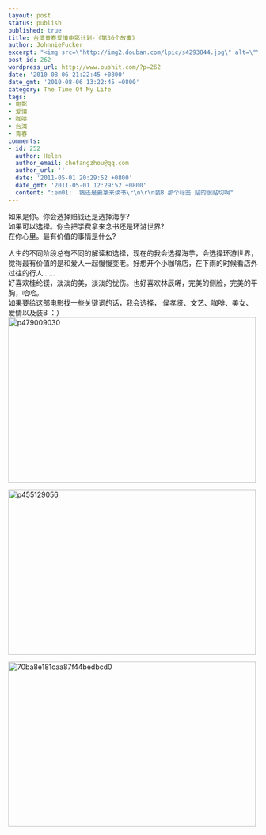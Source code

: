 ```yaml
---
layout: post
status: publish
published: true
title: 台湾青春爱情电影计划-《第36个故事》
author: JohnnieFucker
excerpt: "<img src=\"http://img2.douban.com/lpic/s4293844.jpg\" alt=\"\" />\r\n如果是你。你会选择赔钱还是选择海芋?\r\n如果可以选择。你会把学费拿来念书还是环游世界?\r\n在你心里。最有价值的事情是什么?\r\n"
post_id: 262
wordpress_url: http://www.oushit.com/?p=262
date: '2010-08-06 21:22:45 +0800'
date_gmt: '2010-08-06 13:22:45 +0800'
category: The Time Of My Life
tags:
- 电影
- 爱情
- 咖啡
- 台湾
- 青春
comments:
- id: 252
  author: Helen
  author_email: chefangzhou@qq.com
  author_url: ''
  date: '2011-05-01 20:29:52 +0800'
  date_gmt: '2011-05-01 12:29:52 +0800'
  content: ":em01:  钱还是要拿来读书\r\n\r\n装B 那个标签 贴的很贴切啊"
---
```

<p><img src="http://img2.douban.com/lpic/s4293844.jpg" alt="" /><br />
如果是你。你会选择赔钱还是选择海芋?<br />
如果可以选择。你会把学费拿来念书还是环游世界?<br />
在你心里。最有价值的事情是什么?<br />
<!--break--><a id="more-262"></a></p>
<p>人生的不同阶段总有不同的解读和选择，现在的我会选择海芋，会选择环游世界，觉得最有价值的是和爱人一起慢慢变老。好想开个小咖啡店，在下雨的时候看店外过往的行人……<br />
好喜欢桂纶镁，淡淡的美，淡淡的忧伤。也好喜欢林辰唏，完美的侧脸，完美的平胸，哈哈。<br />
如果要给这部电影找一些关键词的话，我会选择， 侯孝贤、文艺、咖啡、美女、爱情以及装B ：）<br />
<a href="http://www.yupoo.com/photos/crazysperm/76722311/" title="p479009030"><img src="http://pic.yupoo.com/crazysperm/393889c07f19/medium.jpg" alt="p479009030" width="500" height="333" border="0" /></a></p>
<p><a href="http://www.yupoo.com/photos/crazysperm/76722303/" title="p455129056"><img src="http://pic.yupoo.com/crazysperm/021329c07f16/medium.jpg" alt="p455129056" width="500" height="333" border="0" /></a></p>
<p><a href="http://www.yupoo.com/photos/crazysperm/76722415/" title="70ba8e181caa87f44bedbcd0"><img src="http://pic.yupoo.com/crazysperm/513069c07fa5/rvxd8c50.jpg" alt="70ba8e181caa87f44bedbcd0" width="500" height="333" border="0" /></a></p>
